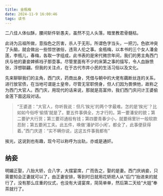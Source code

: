 ```yaml
---
title: 金瓶梅
date: 2024-11-9 16:00:46
tags: 读书
---
```


二八佳人体似酥，腰间斩件斩愚夫，虽然不见人头落，暗里教君骨髓枯。

此诗为吕祖所做，意指色之厉害，杀人于无形。所谓色字当头，一把刀。色欲冲突了头脑，就会做出一些惊世骇俗，违背人伦之事。金瓶梅，以本书的三个女人潘金莲，李瓶儿，春梅，各取一字组成，此书表的是宋代微宗年间，我们的男主角西门庆与他的妻妾婢裤裆子那壶事。尽管里面有不少的床第之事的描写，令人血脉愤张，浮想联翩。但我的关注点，在于古代市井小民的生活习俗以及文化。

先来聊聊我们的主角，西门庆，药商出身，凭借与朝中的大佬有藕断丝连的关系，进行放官债，在当地可谓是土皇帝，尽管无官职傍身，但人们因为畏惧他，故称之为西门大官人。西门庆，用现代的话来说，那就是高富帅，我们西门庆问计王婆偷金莲下面这段对话。

> “王婆道：“大官人，你听我说：但凡‘挨光’的两个字最难。怎的是‘挨光’？比如如今俗呼‘偷情’就是了。要五件事俱全，方才行的。第一要潘安的貌；第二要驴大行货；第三要邓通般有钱；第四要青春少小，就要绵里针一般软款忍耐；第五要闲工夫。此五件，唤做‘潘驴邓小闲’。都全了，此事便获得着。”西门庆道：“实不瞒你说，这这五件事我都有”

挨光，这说到也有趣，现今可以称呼为出轨，亦或是通奸。

## 纳妾

明媚正娶，八抬大轿，合八字，大摆宴席，广而告之，娶的是妻。西门庆纳妾，只需要知会正妻就可以了，由正妻安排，等到时日就用花轿把人从“后门”抬进来的就行了，没有那么庄重的仪式，也没有大请宴席，简简单单，然后第二天给“大姐”奉茶就行了。
